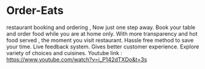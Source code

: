 # Order-Eats
 restaurant booking and ordering , Now just one step away.
 Book your table and order food while you are at home only.
 With more transparency and hot food served , the moment you visit restaurant.
 Hassle free method to save your time.
 Live feedback system.
 Gives better customer experience.
 Explore variety of choices and cuisines.
 Youtube link : https://www.youtube.com/watch?v=j_P142dTXDo&t=3s
